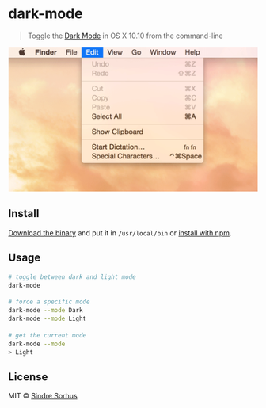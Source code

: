# dark-mode

> Toggle the [Dark Mode](http://www.macworld.co.uk/how-to/mac-software/turn-on-yosemites-dark-mode-on-mac-3534690/) in OS X 10.10 from the command-line


![](screenshot.gif)


## Install

[Download the binary](https://github.com/sindresorhus/dark-mode/releases/latest) and put it in `/usr/local/bin` or [install with npm](https://github.com/sindresorhus/node-dark-mode#cli).


## Usage

```sh
# toggle between dark and light mode
dark-mode

# force a specific mode
dark-mode --mode Dark
dark-mode --mode Light

# get the current mode
dark-mode --mode
> Light
```


## License

MIT © [Sindre Sorhus](http://sindresorhus.com)
